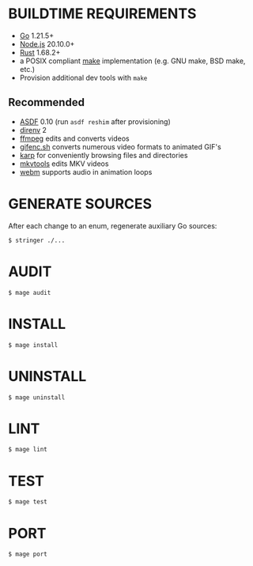 # BUILDTIME REQUIREMENTS

* [Go](https://golang.org/) 1.21.5+
* [Node.js](https://nodejs.org/en) 20.10.0+
* [Rust](https://www.rust-lang.org/) 1.68.2+
* a POSIX compliant [make](https://pubs.opengroup.org/onlinepubs/9699919799/utilities/make.html) implementation (e.g. GNU make, BSD make, etc.)
* Provision additional dev tools with `make`

## Recommended

* [ASDF](https://asdf-vm.com/) 0.10 (run `asdf reshim` after provisioning)
* [direnv](https://direnv.net/) 2
* [ffmpeg](https://ffmpeg.org/) edits and converts videos
* [gifenc.sh](https://github.com/thevangelist/FFMPEG-gif-script-for-bash) converts numerous video formats to animated GIF's
* [karp](https://github.com/mcandre/karp) for conveniently browsing files and directories
* [mkvtools](https://emmgunn.com/wp/mkvtools-home/) edits MKV videos
* [webm](https://www.webmproject.org/) supports audio in animation loops

# GENERATE SOURCES

After each change to an enum, regenerate auxiliary Go sources:

```console
$ stringer ./...
```

# AUDIT

```console
$ mage audit
```

# INSTALL

```console
$ mage install
```

# UNINSTALL

```console
$ mage uninstall
```

# LINT

```console
$ mage lint
```

# TEST

```console
$ mage test
```

# PORT

```console
$ mage port
```
